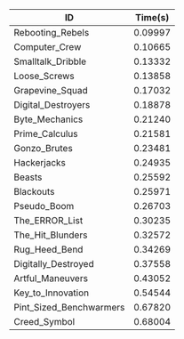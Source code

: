 |ID|Time(s)|
|-|-|
|Rebooting_Rebels|0.09997|
|Computer_Crew|0.10665|
|Smalltalk_Dribble|0.13332|
|Loose_Screws|0.13858|
|Grapevine_Squad|0.17032|
|Digital_Destroyers|0.18878|
|Byte_Mechanics|0.21240|
|Prime_Calculus|0.21581|
|Gonzo_Brutes|0.23481|
|Hackerjacks|0.24935|
|Beasts|0.25592|
|Blackouts|0.25971|
|Pseudo_Boom|0.26703|
|The_ERROR_List|0.30235|
|The_Hit_Blunders|0.32572|
|Rug_Heed_Bend|0.34269|
|Digitally_Destroyed|0.37558|
|Artful_Maneuvers|0.43052|
|Key_to_Innovation|0.54544|
|Pint_Sized_Benchwarmers|0.67820|
|Creed_Symbol|0.68004|

